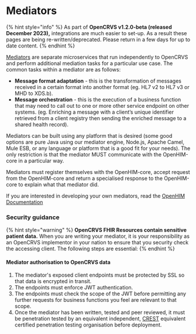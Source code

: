# Mediators

{% hint style="info" %}
As part of **OpenCRVS v1.2.0-beta (released December 2023),** integrations are much easier to set-up.  As a result these pages are being re-written/deprecated.  Please return in a few days for up to date content. &#x20;
{% endhint %}

[Mediators](http://openhim.org/docs/dev-guide/developing-mediators/) are separate microservices that run independently to OpenCRVS and perform additional mediation tasks for a particular use case. The common tasks within a mediator are as follows:

* **Message format adaptation** - this is the transformation of messages received in a certain format into another format (eg. HL7 v2 to HL7 v3 or MHD to XDS.b).
* **Message orchestration** - this is the execution of a business function that may need to call out to one or more other service endpoint on other systems. (eg. Enriching a message with a client’s unique identifier retrieved from a client registry then sending the enriched message to a shared health record).

Mediators can be built using any platform that is desired (some good options are pure Java using our mediator engine, Node.js, Apache Camel, Mule ESB, or any language or platform that is a good fit for your needs). The only restriction is that the mediator MUST communicate with the OpenHIM-core in a particular way.

Mediators must register themselves with the OpenHIM-core, accept request from the OpenHIM-core and return a specialised response to the OpenHIM-core to explain what that mediator did.

If you are interested in developing your own mediators, read the [OpenHIM Documentation](http://openhim.org/docs/dev-guide/developing-mediators/)

### Security guidance

{% hint style="warning" %}
**OpenCRVS FHIR Resources contain sensitive patient data.** When you are writing your mediator, it is your responsibility as an OpenCRVS implementor in your nation to ensure that you security check the accessing client. The following steps are essential:
{% endhint %}

#### Mediator authorisation to OpenCRVS data

1. The mediator's exposed client endpoints must be protected by SSL so that data is encrypted in transit.
2. The endpoints must enforce JWT authentication.
3. The endpoints must check the scope of the JWT before permitting any further requests for business functions you feel are relevant to that scope.
4. Once the mediator has been written, tested and peer reviewed, it must be penetration tested by an equivalent independent, [CREST](https://www.crest-approved.org/) equivalent certified penetration testing organisation before deployment.
